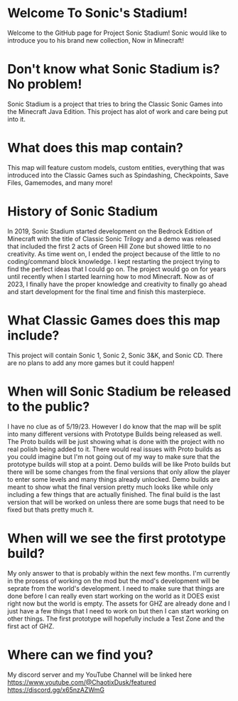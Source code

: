 # Welcome To Sonic's Stadium!
Welcome to the GitHub page for Project Sonic Stadium! Sonic would like to introduce you to his brand new collection, Now in Minecraft!

# Don't know what Sonic Stadium is? No problem!
  Sonic Stadium is a project that tries to bring the Classic Sonic Games into the Minecraft Java Edition. This project has alot of work and care being put
into it. 

# What does this map contain?
This map will feature custom models, custom entities, everything that was introduced into the Classic Games such as Spindashing, Checkpoints, Save Files, Gamemodes, and many more!

# History of Sonic Stadium
In 2019, Sonic Stadium started development on the Bedrock Edition of Minecraft with the title of Classic Sonic Trilogy and a demo was released that included the first 2 acts of Green Hill Zone but showed little to no creativity.
As time went on, I ended the project because of the little to no coding/command block knowledge. I kept restarting the project trying to find the perfect ideas that I could go on. The project would go on for years until recently when I started learning how to mod Minecraft.
Now as of 2023, I finally have the proper knowledge and creativity to finally go ahead and start development for the final time and finish this masterpiece.

# What Classic Games does this map include?
This project will contain Sonic 1, Sonic 2, Sonic 3&K, and Sonic CD. There are no plans to add any more games but it could happen!

# When will Sonic Stadium be released to the public?
I have no clue as of 5/19/23. However I do know that the map will be split into many different versions with Prototype Builds being released as well. The Proto builds will be just showing what is done with the project with no real polish being added to it. There would real issues with Proto builds as you could imagine but I'm not going out of my way to make sure that the prototype builds will stop at a point. Demo builds will be like Proto builds but there will be some changes from the final versions that only allow the player to enter some levels and many things already unlocked. Demo builds are meant to show what the final version pretty much looks like while only including a few things that are actually finished. The final build is the last version that will be worked on unless there are some bugs that need to be fixed but thats pretty much it.

# When will we see the first prototype build?
My only answer to that is probably within the next few months. I'm currently in the prosess of working on the mod but the mod's development will be seprate from the world's development. I need to make sure that things are done before I can really even start working on the world as it DOES exist right now but the world is empty. The assets for GHZ are already done and I just have a few things that I need to work on but then I can start working on other things. The first prototype will hopefully include a Test Zone and the first act of GHZ. 

# Where can we find you? 
My discord server and my YouTube Channel will be linked here https://www.youtube.com/@ChaotixDusk/featured https://discord.gg/x65nzAZWmG
